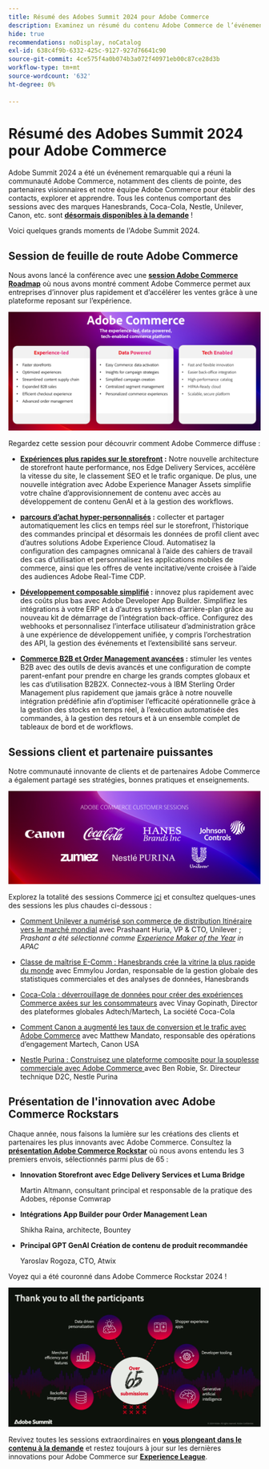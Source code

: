 ```yaml
---
title: Résumé des Adobes Summit 2024 pour Adobe Commerce
description: Examinez un résumé du contenu Adobe Commerce de l’événement d’Adobe Summit 2024.
hide: true
recommendations: noDisplay, noCatalog
exl-id: 638c4f9b-6332-425c-9127-927d76641c90
source-git-commit: 4ce575f4a0b074b3a072f40971eb00c87ce28d3b
workflow-type: tm+mt
source-wordcount: '632'
ht-degree: 0%

---
```


# Résumé des Adobes Summit 2024 pour Adobe Commerce

Adobe Summit 2024 a été un événement remarquable qui a réuni la communauté Adobe Commerce, notamment des clients de pointe, des partenaires visionnaires et notre équipe Adobe Commerce pour établir des contacts, explorer et apprendre. Tous les contenus comportant des sessions avec des marques Hanesbrands, Coca-Cola, Nestle, Unilever, Canon, etc. sont [**désormais disponibles à la demande**](https://business.adobe.com/summit/2024/sessions.html?Track=Commerce) !

Voici quelques grands moments de l&#39;Adobe Summit 2024.

## Session de feuille de route Adobe Commerce

Nous avons lancé la conférence avec une [**session Adobe Commerce Roadmap**](https://business.adobe.com/summit/2024/sessions/adobe-commerce-2024-product-roadmap-review-s432.html) où nous avons montré comment Adobe Commerce permet aux entreprises d’innover plus rapidement et d’accélérer les ventes grâce à une plateforme reposant sur l’expérience.

![Capture d&#39;écran d&#39;un ordinateur](../../assets/events/image1.png)

Regardez cette session pour découvrir comment Adobe Commerce diffuse :

- **[Expériences plus rapides sur le storefront](https://experienceleague.adobe.com/developer/commerce/storefront/) :** Notre nouvelle architecture de storefront haute performance, nos Edge Delivery Services, accélère la vitesse du site, le classement SEO et le trafic organique. De plus, une nouvelle intégration avec Adobe Experience Manager Assets simplifie votre chaîne d’approvisionnement de contenu avec accès au développement de contenu GenAI et à la gestion des workflows.

- **[parcours d’achat hyper-personnalisés](https://experienceleague.adobe.com/en/docs/commerce-admin/customers/customers-menu/personalize-scale) :** collecter et partager automatiquement les clics en temps réel sur le storefront, l’historique des commandes principal et désormais les données de profil client avec d’autres solutions Adobe Experience Cloud. Automatisez la configuration des campagnes omnicanal à l’aide des cahiers de travail des cas d’utilisation et personnalisez les applications mobiles de commerce, ainsi que les offres de vente incitative/vente croisée à l’aide des audiences Adobe Real-Time CDP.

- **[Développement composable simplifié](https://developer.adobe.com/commerce/extensibility/app-development/learning-path/) :** innovez plus rapidement avec des coûts plus bas avec Adobe Developer App Builder. Simplifiez les intégrations à votre ERP et à d’autres systèmes d’arrière-plan grâce au nouveau kit de démarrage de l’intégration back-office. Configurez des webhooks et personnalisez l’interface utilisateur d’administration grâce à une expérience de développement unifiée, y compris l’orchestration des API, la gestion des événements et l’extensibilité sans serveur.

- **[Commerce B2B et Order Management avancées](https://experienceleague.adobe.com/en/docs/commerce-admin/b2b/introduction) :** stimuler les ventes B2B avec des outils de devis avancés et une configuration de compte parent-enfant pour prendre en charge les grands comptes globaux et les cas d’utilisation B2B2X. Connectez-vous à IBM Sterling Order Management plus rapidement que jamais grâce à notre nouvelle intégration prédéfinie afin d’optimiser l’efficacité opérationnelle grâce à la gestion des stocks en temps réel, à l’exécution automatisée des commandes, à la gestion des retours et à un ensemble complet de tableaux de bord et de workflows.

## Sessions client et partenaire puissantes

Notre communauté innovante de clients et de partenaires Adobe Commerce a également partagé ses stratégies, bonnes pratiques et enseignements.

![Groupe de logos sur fond violet](../../assets/events/image2.png)

Explorez la totalité des sessions Commerce [ici](https://business.adobe.com/summit/2024/sessions.html?Track=Commerce) et consultez quelques-unes des sessions les plus chaudes ci-dessous :

- [Comment Unilever a numérisé son commerce de distribution Itinéraire vers le marché mondial](https://business.adobe.com/summit/2024/sessions/how-unilever-digitized-its-distributive-trade-rout-s430.html) avec Prashaant Huria, VP &amp; CTO, Unilever ; *Prashant a été sélectionné comme [Experience Maker of the Year](https://www.adobeexperienceawards.com/stories2024) in APAC*

- [Classe de maîtrise E-Comm : Hanesbrands crée la vitrine la plus rapide du monde](https://business.adobe.com/summit/2024/sessions/ecomm-masterclass-hanesbrands-creates-the-worlds-f-s435.html) avec Emmylou Jordan, responsable de la gestion globale des statistiques commerciales et des analyses de données, Hanesbrands

- [ Coca-Cola : déverrouillage de données pour créer des expériences Commerce axées sur les consommateurs](https://business.adobe.com/summit/2024/sessions/cocacola-unlocking-data-to-create-consumercentric-s434.html) avec Vinay Gopinath, Director des plateformes globales Adtech/Martech, La société Coca-Cola

- [Comment Canon a augmenté les taux de conversion et le trafic avec Adobe Commerce](https://business.adobe.com/summit/2024/sessions/how-canon-increased-conversion-rates-and-traffic-u-s438.html) avec Matthew Mandato, responsable des opérations d’engagement Martech, Canon USA

- [ Nestle Purina : Construisez une plateforme composite pour la souplesse commerciale avec Adobe Commerce ](https://business.adobe.com/summit/2024/sessions/purina-takes-composable-commerce-approach-to-boost-s437.html) avec Ben Robie, Sr. Directeur technique D2C, Nestle Purina

## Présentation de l&#39;innovation avec Adobe Commerce Rockstars

Chaque année, nous faisons la lumière sur les créations des clients et partenaires les plus innovants avec Adobe Commerce. Consultez la **[présentation Adobe Commerce Rockstar](https://business.adobe.com/summit/2024/sessions/adobe-commerce-rockstar-showcase-s431.html)** où nous avons entendu les 3 premiers envois, sélectionnés parmi plus de 65 :

- **Innovation Storefront avec Edge Delivery Services et Luma Bridge**

  Martin Altmann, consultant principal et responsable de la pratique des Adobes, réponse Comwrap

- **Intégrations App Builder pour Order Management Lean**

  Shikha Raina, architecte, Bountey

- **Principal GPT GenAI Création de contenu de produit recommandée**

  Yaroslav Rogoza, CTO, Atwix

Voyez qui a été couronné dans Adobe Commerce Rockstar 2024 !

![Capture d’écran d’un arrière-plan noir avec texte et icônes blancs](../../assets/events/image3.png)

Revivez toutes les sessions extraordinaires en **[vous plongeant dans le contenu à la demande](https://business.adobe.com/summit/2024/sessions.html?Track=Commerce)** et restez toujours à jour sur les dernières innovations pour Adobe Commerce sur [**Experience League**](https://experienceleague.adobe.com/en/docs/commerce-admin/start/about).
